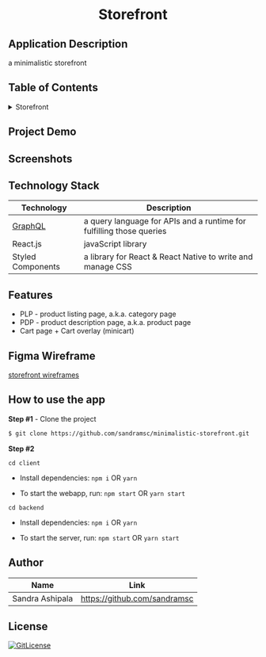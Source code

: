 <!-- PROJECT TITLE -->
  <h1 align="center">Storefront</h1>

## Application Description

a minimalistic storefront

## Table of Contents

<details>
<summary>Storefront</summary>

- [Application Description](#application-description)
- [Table of Contents](#table-of-contents)
- [Project Demo](#demo)
- [Screenshots](#screenshots)
- [Figma Wireframe](#figma-wireframe)
- [Technology Stack](#technology-stack)
- [Features](#features)
- [How to use the app](#how-to-use-the-app)
- [Author](#author)
- [License](#license)

</details>

## Project Demo

<!--Explore the [App](..)-->

## Screenshots

## Technology Stack

| Technology                                                    | Description                                                          |
| ------------------------------------------------------------- | -------------------------------------------------------------------- |
| [GraphQL](https://github.com/scandiweb/junior-react-endpoint) | a query language for APIs and a runtime for fulfilling those queries |
| React.js                                                      | javaScript library                                                   |
| Styled Components                                             | a library for React & React Native to write and manage CSS           |

## Features

- PLP - product listing page, a.k.a. category page
- PDP - product description page, a.k.a. product page
- Cart page + Cart overlay (minicart)

## Figma Wireframe

[storefront wireframes](https://www.figma.com/file/MSyCAqVy1UgNap0pvqH6H3/Junior-Frontend-Test-Designs-Public)

## How to use the app

**Step #1** - Clone the project

```bash
$ git clone https://github.com/sandramsc/minimalistic-storefront.git
```

**Step #2**

```
cd client
```

- Install dependencies: `npm i` OR `yarn`

- To start the webapp, run: `npm start` OR `yarn start`

```
cd backend
```

- Install dependencies: `npm i` OR `yarn`

- To start the server, run: `npm start` OR `yarn start`

## Author

| Name            | Link                         |
| --------------- | ---------------------------- |
| Sandra Ashipala | https://github.com/sandramsc |

## License

[![GitLicense](https://img.shields.io/badge/License-Apache-lime.svg)](https://github.com/sandramsc/SCANDIWEB-Junior-Developer-Test/blob/main/LICENSE)
